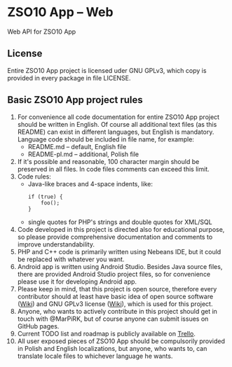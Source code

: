 # ZSO10 App – Web
Web API for ZSO10 App

## License
Entire ZSO10 App project is licensed uder GNU GPLv3, which copy is provided
in every package in file LICENSE.

## Basic ZSO10 App project rules
1. For convenience all code documentation for entire ZSO10 App project should be
written in English. Of course all additional text files (as this README) can
exist in different languages, but English is mandatory. Language code should be
included in file name, for example:
    - README.md – default, English file
    - README-pl.md – additional, Polish file
2. If it's possible and reasonable, 100 character margin should be preserved in
all files. In code files comments can exceed this limit.
3. Code rules:
    - Java-like braces and 4-space indents, like:
      ````
      if (true) {
          foo();
      }
      ````
    - single quotes for PHP's strings and double quotes for XML/SQL
4. Code developed in this project is directed also for educational purpose,
so please provide comprehensive documentation and comments to improve
understandability.
5. PHP and C++ code is primarily written using Nebeans IDE, but it could be
replaced with whatever you want.
6. Android app is written using Android Studio. Besides Java source files,
there are provided Android Studio project files, so for convenience please use
it for developing Android app.
7. Please keep in mind, that this project is open source, therefore every
contributor should at least have basic idea of open source software
([Wiki](http://en.wikipedia.org/wiki/Open-source_software)) and
GNU GPLv3 license ([Wiki](http://en.wikipedia.org/wiki/GNU_General_Public_License)),
which is used for this project.
8. Anyone, who wants to actively contribute in this project should get in touch
with @MarPiRK, but of course anyone can submit issues on GitHub pages.
9. Current TODO list and roadmap is publicly available on
[Trello](https://trello.com/b/kLHUx3Uk).
10. All user exposed pieces of ZSO10 App should be compulsorily provided in
Polish and English localizations, but anyone, who wants to, can translate
locale files to whichever language he wants.
